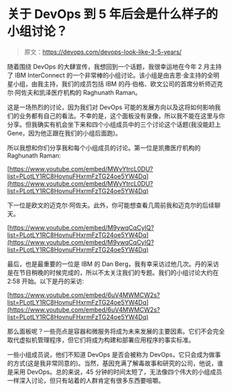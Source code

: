 # 关于 DevOps 到 5 年后会是什么样子的小组讨论？

> 原文：<https://devops.com/devops-look-like-3-5-years/>

随着围绕 DevOps 的大肆宣传，我想回到一个话题，我很幸运地在今年 2 月主持了 IBM InterConnect 的一个非常棒的小组讨论。该小组是由吉恩·金主持的全明星小组，由我主持，我们的成员包括 IBM 的丹·伯格、欧文公司的首席分析师迈克尔·阿佐夫和凯泽医疗机构的 Raghunath Raman。

这是一场热烈的讨论，因为我们对 DevOps 可能的发展方向以及这将如何影响我们的业务都有自己的看法。不幸的是，这个面板没有录像，所以我不能在这里与你分享。但我确实有机会坐下来和四个小组成员中的三个讨论这个话题(我没能赶上 Gene，因为他正跟在我们的小组后面跑)。

所以我想和你们分享我和每个小组成员的讨论。第一位是凯撒医疗机构的 Raghunath Raman:

[https://www.youtube.com/embed/MWvYtrcL0DU?list=PLotLY1RC8HovnuFHxrmFzTG24oe5YW4Dq](https://www.youtube.com/embed/MWvYtrcL0DU?list=PLotLY1RC8HovnuFHxrmFzTG24oe5YW4Dq)

下一位是欧文的迈克尔·阿佐夫。此外，你可能想查看几周前我和迈克尔的后续聊天。

[https://www.youtube.com/embed/M9ywqCqCyIQ?list=PLotLY1RC8HovnuFHxrmFzTG24oe5YW4Dq](https://www.youtube.com/embed/M9ywqCqCyIQ?list=PLotLY1RC8HovnuFHxrmFzTG24oe5YW4Dq)

最后，也是最重要的一位是 IBM 的 Dan Berg，我有幸采访过他几次。丹的采访是在节目稍晚的时候完成的，所以不太关注我们的专题。我们的小组讨论大约在 2:58 开始。以下是丹的采访:

[https://www.youtube.com/embed/6uV4MWMCW2s?list=PLotLY1RC8HovnuFHxrmFzTG24oe5YW4Dq](https://www.youtube.com/embed/6uV4MWMCW2s?list=PLotLY1RC8HovnuFHxrmFzTG24oe5YW4Dq)

那么面板呢？一些亮点是容器和微服务将成为未来发展的主要因素。它们不会完全取代虚拟机管理程序，但它们将成为构建和部署应用程序的事实标准。

一些小组成员说，他们不知道 DevOps 是否会被称为 DevOps，它只会成为做事的方式(这是我非常同意的)。当然，基因充满了解毒故事和研究的公司，他说，谁是采用 DevOps。总的来说，45 分钟的时间太短了，无法像四个伟大的小组成员一样深入讨论，但只有站着的人群肯定有很多东西要咀嚼。